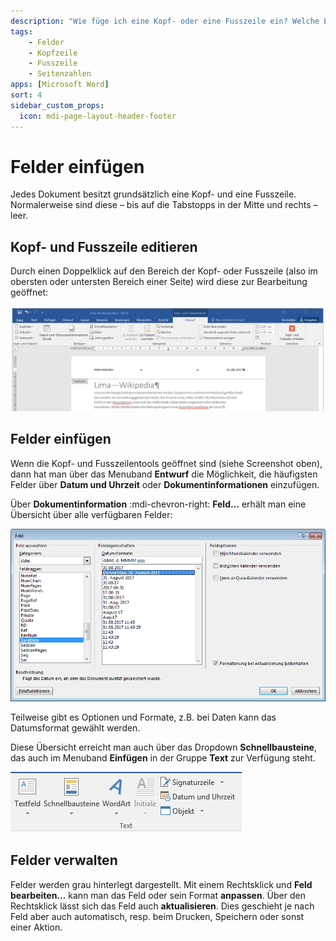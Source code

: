 ```yaml
---
description: "Wie füge ich eine Kopf- oder eine Fusszeile ein? Welche Elemente stehen zur Verfügung?"
tags:
    - Felder
    - Kopfzeile
    - Fusszeile
    - Seitenzahlen
apps: [Microsoft Word]
sort: 4
sidebar_custom_props:
  icon: mdi-page-layout-header-footer
---
```


# Felder einfügen



Jedes Dokument besitzt grundsätzlich eine Kopf- und eine Fusszeile. Normalerweise sind diese – bis auf die Tabstopps in der Mitte und rechts – leer.

## Kopf- und Fusszeile editieren
Durch einen Doppelklick auf den Bereich der Kopf- oder Fusszeile (also im obersten oder untersten Bereich einer Seite) wird diese zur Bearbeitung geöffnet:

![Kopfzeile bearbeiten](./images/kopfzeile-bearbeiten.ms.png)


## Felder einfügen
Wenn die Kopf- und Fusszeilentools geöffnet sind (siehe Screenshot oben), dann hat man über das Menuband __Entwurf__ die Möglichkeit, die häufigsten Felder über __Datum und Uhrzeit__ oder __Dokumentinformationen__ einzufügen.

Über __Dokumentinformation__ :mdi-chevron-right: __Feld…__ erhält man eine Übersicht über alle verfügbaren Felder:

![Felder einfügen](./images/felder-einfuegen.ms.png)

Teilweise gibt es Optionen und Formate, z.B. bei Daten kann das Datumsformat gewählt werden.

Diese Übersicht erreicht man auch über das Dropdown __Schnellbausteine__, das auch im Menuband __Einfügen__ in der Gruppe __Text__ zur Verfügung steht.

![Schnellbaustein](./images/einfuegen-text-feld.ms.png)

## Felder verwalten
Felder werden grau hinterlegt dargestellt. Mit einem Rechtsklick und __Feld bearbeiten…__ kann man das Feld oder sein Format **anpassen**. Über den Rechtsklick lässt sich das Feld auch **aktualisieren**. Dies geschieht je nach Feld aber auch automatisch, resp. beim Drucken, Speichern oder sonst einer Aktion.
